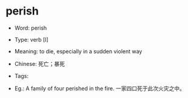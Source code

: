 # perish

- Word: perish

- Type: verb [I]
- Meaning: to die, especially in a sudden violent way
- Chinese: 死亡；暴死
- Tags: 
- Eg.: A family of four perished in the fire. 一家四口死于此次火灾之中。

